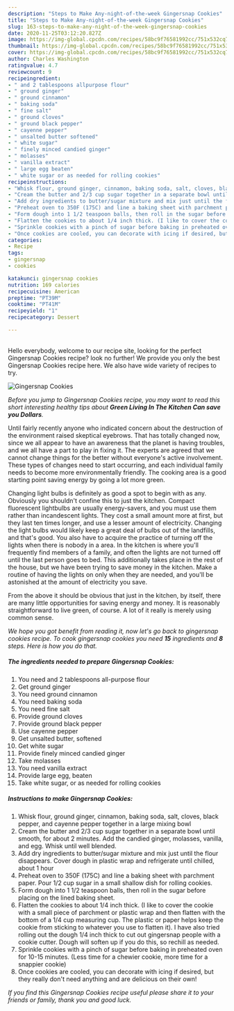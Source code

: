 ```yaml
---
description: "Steps to Make Any-night-of-the-week Gingersnap Cookies"
title: "Steps to Make Any-night-of-the-week Gingersnap Cookies"
slug: 163-steps-to-make-any-night-of-the-week-gingersnap-cookies
date: 2020-11-25T03:12:20.827Z
image: https://img-global.cpcdn.com/recipes/58bc9f76581992cc/751x532cq70/gingersnap-cookies-recipe-main-photo.jpg
thumbnail: https://img-global.cpcdn.com/recipes/58bc9f76581992cc/751x532cq70/gingersnap-cookies-recipe-main-photo.jpg
cover: https://img-global.cpcdn.com/recipes/58bc9f76581992cc/751x532cq70/gingersnap-cookies-recipe-main-photo.jpg
author: Charles Washington
ratingvalue: 4.7
reviewcount: 9
recipeingredient:
- " and 2 tablespoons allpurpose flour"
- " ground ginger"
- " ground cinnamon"
- " baking soda"
- " fine salt"
- " ground cloves"
- " ground black pepper"
- " cayenne pepper"
- " unsalted butter softened"
- " white sugar"
- " finely minced candied ginger"
- " molasses"
- " vanilla extract"
- " large egg beaten"
- " white sugar or as needed for rolling cookies"
recipeinstructions:
- "Whisk flour, ground ginger, cinnamon, baking soda, salt, cloves, black pepper, and cayenne pepper together in a large mixing bowl"
- "Cream the butter and 2/3 cup sugar together in a separate bowl until smooth, for about 2 minutes. Add the candied ginger, molasses, vanilla, and egg. Whisk until well blended."
- "Add dry ingredients to butter/sugar mixture and mix just until the flour disappears. Cover dough in plastic wrap and refrigerate until chilled, about 1 hour"
- "Preheat oven to 350F (175C) and line a baking sheet with parchment paper. Pour 1/2 cup sugar in a small shallow dish for rolling cookies."
- "Form dough into 1 1/2 teaspoon balls, then roll in the sugar before placing on the lined baking sheet."
- "Flatten the cookies to about 1/4 inch thick. (I like to cover the cookie with a small piece of parchment or plastic wrap and then flatten with the bottom of a 1/4 cup measuring cup. The plastic or paper helps keep the cookie from sticking to whatever you use to flatten it). I have also tried rolling out the dough 1/4 inch thick to cut out gingersnap people with a cookie cutter. Dough will soften up if you do this, so rechill as needed."
- "Sprinkle cookies with a pinch of sugar before baking in preheated oven for 10-15 minutes. (Less time for a chewier cookie, more time for a snappier cookie)"
- "Once cookies are cooled, you can decorate with icing if desired, but they really don&#39;t need anything and are delicious on their own!"
categories:
- Recipe
tags:
- gingersnap
- cookies

katakunci: gingersnap cookies 
nutrition: 169 calories
recipecuisine: American
preptime: "PT39M"
cooktime: "PT41M"
recipeyield: "1"
recipecategory: Dessert

---
```

<br>
Hello everybody, welcome to our recipe site, looking for the perfect Gingersnap Cookies recipe? look no further! We provide you only the best Gingersnap Cookies recipe here. We also have wide variety of recipes to try.
<br>


![Gingersnap Cookies](https://img-global.cpcdn.com/recipes/58bc9f76581992cc/751x532cq70/gingersnap-cookies-recipe-main-photo.jpg)

<i>Before you jump to Gingersnap Cookies recipe, you may want to read this short interesting healthy tips about 
<strong>Green Living In The Kitchen Can save you Dollars</strong>.</i>
</br>

Until fairly recently anyone who indicated concern about the destruction of the environment raised skeptical eyebrows. That has totally changed now, since we all appear to have an awareness that the planet is having troubles, and we all have a part to play in fixing it. The experts are agreed that we cannot change things for the better without everyone's active involvement. These types of changes need to start occurring, and each individual family needs to become more environmentally friendly. The cooking area is a good starting point saving energy by going a lot more green.

Changing light bulbs is definitely as good a spot to begin with as any. Obviously you shouldn't confine this to just the kitchen. Compact fluorescent lightbulbs are usually energy-savers, and you must use them rather than incandescent lights. They cost a small amount more at first, but they last ten times longer, and use a lesser amount of electricity. Changing the light bulbs would likely keep a great deal of bulbs out of the landfills, and that's good. You also have to acquire the practice of turning off the lights when there is nobody in a area. In the kitchen is where you'll frequently find members of a family, and often the lights are not turned off until the last person goes to bed. This additionally takes place in the rest of the house, but we have been trying to save money in the kitchen. Make a routine of having the lights on only when they are needed, and you'll be astonished at the amount of electricity you save.

From the above it should be obvious that just in the kitchen, by itself, there are many little opportunities for saving energy and money. It is reasonably straightforward to live green, of course. A lot of it really is merely using common sense.


<i>We hope you got benefit from reading it, now let's go back to gingersnap cookies recipe. To cook gingersnap cookies you need <strong>15</strong> ingredients and <strong>8</strong> steps. Here is how you do that.
</i>

##### The ingredients needed to prepare Gingersnap Cookies:

1. You need  and 2 tablespoons all-purpose flour
1. Get  ground ginger
1. You need  ground cinnamon
1. You need  baking soda
1. You need  fine salt
1. Provide  ground cloves
1. Provide  ground black pepper
1. Use  cayenne pepper
1. Get  unsalted butter, softened
1. Get  white sugar
1. Provide  finely minced candied ginger
1. Take  molasses
1. You need  vanilla extract
1. Provide  large egg, beaten
1. Take  white sugar, or as needed for rolling cookies


##### Instructions to make Gingersnap Cookies:

1. Whisk flour, ground ginger, cinnamon, baking soda, salt, cloves, black pepper, and cayenne pepper together in a large mixing bowl
1. Cream the butter and 2/3 cup sugar together in a separate bowl until smooth, for about 2 minutes. Add the candied ginger, molasses, vanilla, and egg. Whisk until well blended.
1. Add dry ingredients to butter/sugar mixture and mix just until the flour disappears. Cover dough in plastic wrap and refrigerate until chilled, about 1 hour
1. Preheat oven to 350F (175C) and line a baking sheet with parchment paper. Pour 1/2 cup sugar in a small shallow dish for rolling cookies.
1. Form dough into 1 1/2 teaspoon balls, then roll in the sugar before placing on the lined baking sheet.
1. Flatten the cookies to about 1/4 inch thick. (I like to cover the cookie with a small piece of parchment or plastic wrap and then flatten with the bottom of a 1/4 cup measuring cup. The plastic or paper helps keep the cookie from sticking to whatever you use to flatten it). I have also tried rolling out the dough 1/4 inch thick to cut out gingersnap people with a cookie cutter. Dough will soften up if you do this, so rechill as needed.
1. Sprinkle cookies with a pinch of sugar before baking in preheated oven for 10-15 minutes. (Less time for a chewier cookie, more time for a snappier cookie)
1. Once cookies are cooled, you can decorate with icing if desired, but they really don&#39;t need anything and are delicious on their own!


<i>If you find this Gingersnap Cookies recipe useful please share it to your friends or family, thank you and good luck.</i>
